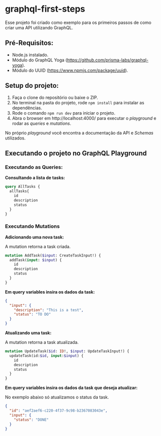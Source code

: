 # graphql-first-steps

Esse projeto foi criado como exemplo para os primeiros passos de como criar uma API utilizando GraphQL.

## Pré-Requisitos:
* Node.js instalado.
* Módulo do GraphQL Yoga (https://github.com/prisma-labs/graphql-yoga).
* Módulo do UUID (https://www.npmjs.com/package/uuid).

## Setup do projeto:

1. Faça o clone do repositório ou baixe o ZIP.
2. No terminal na pasta do projeto, rode `npm install` para instalar as dependências.
3. Rode o comando `npm run dev` para iniciar o projeto.
4. Abra o browser em http://localhost:4000/ para executar o *playground* e rodar as *queries* e *mutations*.

No próprio *playground* você encontra a documentação da API e *Schemas* utilizados.

## Executando o projeto no GraphQL Playground

### Executando as Queries:

**Consultando a lista de tasks:**
```graphql
query AllTasks {
  allTasks{
    id
    description
    status    
  }
}
```

### Executando Mutations

**Adicionando uma nova task:**

A mutation retorna a task criada.

```graphql
mutation AddTask($input: CreateTaskInput!) {
  addTask(input: $input) {
    id
    description
    status
  }
}
```

**Em query variables insira os dados da task:**
```json
{ 
  "input": { 
    "description": "This is a test", 
    "status": "TO DO" 
  }
}
```

**Atualizando uma task:**

A mutation retorna a task atualizada.

```graphql
mutation UpdateTask($id: ID!, $input: UpdateTaskInput!) {
  updateTask(id:$id, input:$input) {
    id
    description
    status
  }
}
```

**Em query variables insira os dados da task que deseja atualizar:**

No exemplo abaixo só atualizamos o status da task.

```json
{
  "id": "aef2aef6-c220-4f37-9c98-b2367083043e",
  "input": {
    "status": "DONE"
  }
}
```
